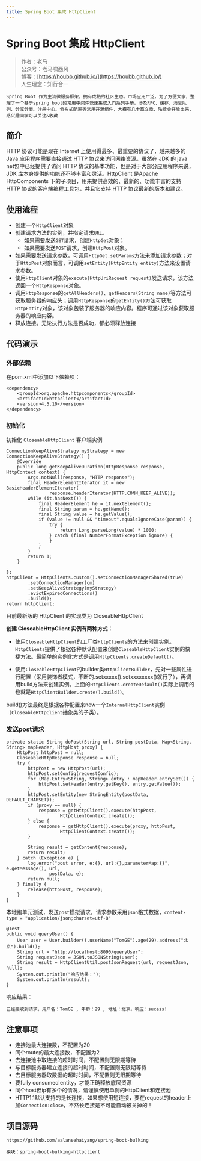 ```yaml
---
title: Spring Boot 集成 HttpClient
---
```


# Spring Boot 集成 HttpClient

> 作者：老马
> <br/>公众号：老马啸西风
> <br/> 博客：[https://houbb.github.io/](https://houbb.github.io/)
> <br/> 人生理念：知行合一


`Spring Boot 作为主流微服务框架，拥有成熟的社区生态。市场应用广泛，为了方便大家，整理了一个基于spring boot的常用中间件快速集成入门系列手册，涉及RPC、缓存、消息队列、分库分表、注册中心、分布式配置等常用开源组件，大概有几十篇文章，陆续会开放出来，感兴趣同学可以关注&收藏`



## 简介

HTTP 协议可能是现在 Internet 上使用得最多、最重要的协议了，越来越多的 Java 应用程序需要直接通过 HTTP 协议来访问网络资源。虽然在 JDK 的 java net包中已经提供了访问 HTTP 协议的基本功能，但是对于大部分应用程序来说，JDK 库本身提供的功能还不够丰富和灵活。HttpClient 是Apache HttpComponents 下的子项目，用来提供高效的、最新的、功能丰富的支持 HTTP 协议的客户端编程工具包，并且它支持 HTTP 协议最新的版本和建议。


## 使用流程

* 创建一个`HttpClient`对象
* 创建请求方法的实例，并指定请求`URL`。
	* 如果需要发送`GET`请求，创建`HttpGet`对象；
	* 如果需要发送`POST`请求，创建`HttpPost`对象。
* 如果需要发送请求参数，可调用`HttpGet.setParams`方法来添加请求参数；对于`HttpPost`对象而言，可调用`setEntity(HttpEntity entity)`方法来设置请求参数。
* 使用`HttpClient`对象的`execute(HttpUriRequest request)`发送请求，该方法返回一个`HttpResponse`对象。
* 调用`HttpResponse`的`getAllHeaders()`、`getHeaders(String name)`等方法可获取服务器的响应头；调用`HttpResponse`的`getEntity()`方法可获取`HttpEntity`对象，该对象包装了服务器的响应内容。程序可通过该对象获取服务器的响应内容。
* 释放连接。无论执行方法是否成功，都必须释放连接


## 代码演示

### 外部依赖

在pom.xml中添加以下依赖项：

```
<dependency>
    <groupId>org.apache.httpcomponents</groupId>
    <artifactId>httpclient</artifactId>
    <version>4.5.10</version>
</dependency>
```

### 初始化

初始化 `CloseableHttpClient` 客户端实例

```
ConnectionKeepAliveStrategy myStrategy = new ConnectionKeepAliveStrategy() {
    @Override
    public long getKeepAliveDuration(HttpResponse response, HttpContext context) {
        Args.notNull(response, "HTTP response");
        final HeaderElementIterator it = new BasicHeaderElementIterator(
                response.headerIterator(HTTP.CONN_KEEP_ALIVE));
        while (it.hasNext()) {
            final HeaderElement he = it.nextElement();
            final String param = he.getName();
            final String value = he.getValue();
            if (value != null && "timeout".equalsIgnoreCase(param)) {
                try {
                    return Long.parseLong(value) * 1000;
                } catch (final NumberFormatException ignore) {
                }
            }
        }
        return 1;
    }

};
httpClient = HttpClients.custom().setConnectionManagerShared(true)
        .setConnectionManager(cm)
        .setKeepAliveStrategy(myStrategy)
        .evictExpiredConnections()
        .build();
return httpClient;
```

目前最新版的 HttpClient 的实现类为 CloseableHttpClient

**创建 CloseableHttpClient 实例有两种方式：**

* 使用`CloseableHttpClient`的工厂类`HttpClients`的方法来创建实例。`HttpClients`提供了根据各种默认配置来创建`CloseableHttpClient`实例的快捷方法。最简单的实例化方式是调用`HttpClients.createDefault()`。

* 使用`CloseableHttpClient`的builder类`HttpClientBuilder`，先对一些属性进行配置（采用装饰者模式，不断的.setxxxxx().setxxxxxxxx()就行了），再调用build方法来创建实例。上面的`HttpClients.createDefault()`实际上调用的也就是`HttpClientBuilder.create().build()`。

build()方法最终是根据各种配置来new一个`InternalHttpClient`实例（`CloseableHttpClient`抽象类的子类）。


### 发送post请求

```
private static String doPost(String url, String postData, Map<String, String> mapHeader, HttpHost proxy) {
    HttpPost httpPost = null;
    CloseableHttpResponse response = null;
    try {
        httpPost = new HttpPost(url);
        httpPost.setConfig(requestConfig);
        for (Map.Entry<String, String> entry : mapHeader.entrySet()) {
            httpPost.setHeader(entry.getKey(), entry.getValue());
        }
        httpPost.setEntity(new StringEntity(postData, DEFAULT_CHARSET));
        if (proxy == null) {
            response = getHttpClient().execute(httpPost,
                    HttpClientContext.create());
        } else {
            response = getHttpClient().execute(proxy, httpPost,
                    HttpClientContext.create());
        }

        String result = getContent(response);
        return result;
    } catch (Exception e) {
        log.error("post error, e:{}, url:{},parameterMap:{}", e.getMessage(), url,
                postData, e);
        return null;
    } finally {
        release(httpPost, response);
    }
}
```


本地跑单元测试，发送`post`模拟请求，请求参数采用`json`格式数据，`content-type = "application/json;charset=utf-8"`

```
@Test
public void queryUser() {
    User user = User.builder().userName("TomGE").age(29).address("北京").build();
    String url = "http://localhost:8090/queryUser";
    String requestJson = JSON.toJSONString(user);
    String result = HttpClientUtil.postJsonRequest(url, requestJson, null);
    System.out.println("响应结果：");
    System.out.println(result);
}
```

响应结果：

```
已经接收到请求，用户名：TomGE , 年龄：29 , 地址：北京。响应：sucess!
```

## 注意事项

* 连接池最大连接数，不配置为20
* 同个route的最大连接数，不配置为2
* 去连接池中取连接的超时时间，不配置则无限期等待
* 与目标服务器建立连接的超时时间，不配置则无限期等待
* 去目标服务器取数据的超时时间，不配置则无限期等待
* 要fully consumed entity，才能正确释放底层资源
* 同个host但ip有多个的情况，请谨慎使用单例的HttpClient和连接池
* HTTP1.1默认支持的是长连接，如果想使用短连接，要在request的header上加`Connection:close`，不然长连接是不可能自动被关掉的！


## 项目源码

```
https://github.com/aalansehaiyang/spring-boot-bulking  

模块：spring-boot-bulking-httpclient
```
